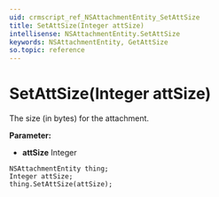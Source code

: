 ```yaml
---
uid: crmscript_ref_NSAttachmentEntity_SetAttSize
title: SetAttSize(Integer attSize)
intellisense: NSAttachmentEntity.SetAttSize
keywords: NSAttachmentEntity, GetAttSize
so.topic: reference
---
```


# SetAttSize(Integer attSize)

The size (in bytes) for the attachment.

**Parameter:** 
 - **attSize** Integer

```crmscript
NSAttachmentEntity thing;
Integer attSize;
thing.SetAttSize(attSize);
```

